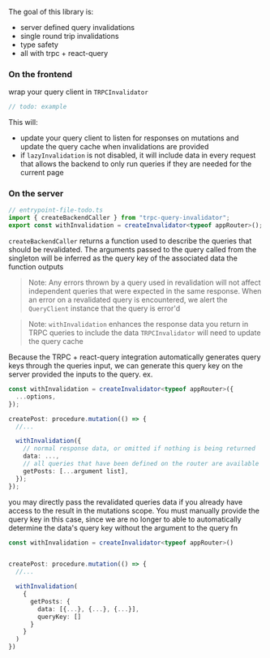 The goal of this library is:

- server defined query invalidations
- single round trip invalidations
- type safety
- all with trpc + react-query

### On the frontend

wrap your query client in `TRPCInvalidator`

```typescript
// todo: example
```

This will:

- update your query client to listen for responses on mutations
  and update the query cache when invalidations are provided
- if `lazyInvalidation` is not disabled, it will include data in every request that
  allows the backend to only run queries if they are needed for the current page

### On the server

```typescript
// entrypoint-file-todo.ts
import { createBackendCaller } from "trpc-query-invalidator";
export const withInvalidation = createInvalidator<typeof appRouter>();
```

`createBackendCaller` returns a function used to describe the queries that should be revalidated. The arguments
passed to the query called from the singleton will be inferred as the query key of the associated data the function outputs

> Note:
> Any errors thrown by a query used in revalidation will not affect independent queries that were expected in the same response. When an
> error on a revalidated query is encountered, we alert the `QueryClient` instance that the query is error'd

> Note: `withInvalidation` enhances the response data you return in TRPC queries to include the data `TRPCInvalidator` will need to update the query cache

Because the TRPC + react-query integration automatically generates query keys through the queries input, we can generate this query key on the server
provided the inputs to the query.
ex.

```typescript
const withInvalidation = createInvalidator<typeof appRouter>({
  ...options,
});

createPost: procedure.mutation(() => {
  //...

  withInvalidation({
    // normal response data, or omitted if nothing is being returned
    data: ...,
    // all queries that have been defined on the router are available
    getPosts: [...argument list],
  });
});
```

you may directly pass the revalidated queries data if you already have access to the result in the mutations scope. You must manually provide the query key in this case, since we are no longer to able to automatically determine the data's query key without the argument to the query fn

```typescript
const withInvalidation = createInvalidator<typeof appRouter>()


createPost: procedure.mutation(() => {
  //...

  withInvalidation(
    {
      getPosts: {
        data: [{...}, {...}, {...}],
        queryKey: []
      }
    }
  )
})

```
